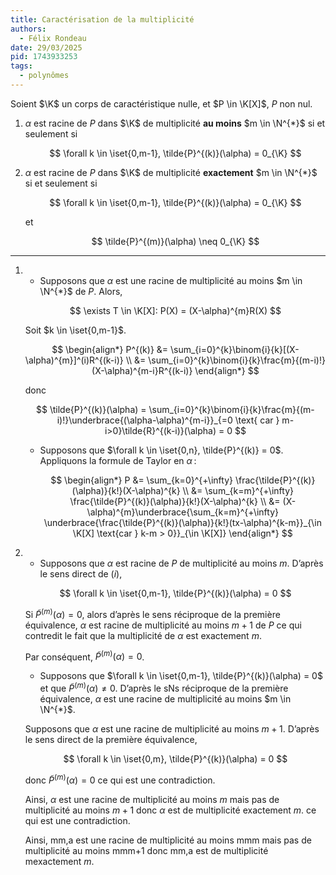 ```yaml
---
title: Caractérisation de la multiplicité
authors:
  - Félix Rondeau
date: 29/03/2025
pid: 1743933253
tags:
  - polynômes
---
```


Soient $\K$ un corps de caractéristique nulle, et $P \in \K[X]$, $P$ non nul.

1. $\alpha$ est racine de $P$ dans $\K$ de multiplicité **au moins** $m \in \N^{*}$ si et seulement si

   $$
       \forall k \in \iset{0,m-1}, \tilde{P}^{(k)}(\alpha) = 0_{\K}
   $$

2. $\alpha$ est racine de $P$ dans $\K$ de multiplicité **exactement** $m \in \N^{*}$ si et seulement si

   $$
       \forall k \in \iset{0,m-1}, \tilde{P}^{(k)}(\alpha) = 0_{\K}
   $$

   et

   $$
       \tilde{P}^{(m)}(\alpha) \neq 0_{\K}
   $$

---

1. - Supposons que $\alpha$ est une racine de multiplicité au moins $m \in \N^{*}$ de $P$. Alors,

   $$
       \exists T \in \K[X]: P(X) = (X-\alpha)^{m}R(X)
   $$

   Soit $k \in \iset{0,m-1}$.

   $$
   \begin{align*}
       P^{(k)} &= \sum_{i=0}^{k}\binom{i}{k}[(X-\alpha)^{m}]^(i)R^{(k-i)} \\
   &= \sum_{i=0}^{k}\binom{i}{k}\frac{m}{(m-i)!}(X-\alpha)^{m-i}R^{(k-i)}
   \end{align*}
   $$

   donc

   $$
       \tilde{P}^{(k)}(\alpha) = \sum_{i=0}^{k}\binom{i}{k}\frac{m}{(m-i)!}\underbrace{(\alpha-\alpha)^{m-i}}_{=0 \text{ car } m-i>0}\tilde{R}^{(k-i)}(\alpha) = 0
   $$

   - Supposons que $\forall k \in \iset{0,n}, \tilde{P}^{(k)} = 0$. Appliquons la formule de Taylor en $\alpha$ :

     $$
         \begin{align*}
             P &= \sum_{k=0}^{+\infty} \frac{\tilde{P}^{(k)}(\alpha)}{k!}(X-\alpha)^{k} \\
     &= \sum_{k=m}^{+\infty} \frac{\tilde{P}^{(k)}(\alpha)}{k!}(X-\alpha)^{k} \\
     &= (X-\alpha)^{m}\underbrace{\sum_{k=m}^{+\infty} \underbrace{\frac{\tilde{P}^{(k)}(\alpha)}{k!}(tx-\alpha)^{k-m}}_{\in \K[X] \text{car } k-m > 0}}_{\in \K[X]}
         \end{align*}
     $$

2. - Supposons que $\alpha$ est racine de $P$ de multiplicité au moins $m$. D’après le sens direct de $(i)$,

   $$
       \forall k \in \iset{0,m-1}, \tilde{P}^{(k)}(\alpha) = 0
   $$

   Si $\tilde{P}^{(m)}(\alpha) = 0$, alors d’après le sens réciproque de la première équivalence, $\alpha$ est racine de multiplicité au moins $m+1$ de $P$ ce qui contredit le fait que la multiplicité de $\alpha$ est exactement $m$.

   Par conséquent, $\tilde{P}^{(m)}(\alpha) = 0$.

   - Supposons que $\forall k \in \iset{0,m-1}, \tilde{P}^{(k)}(\alpha) = 0$ et que $\tilde{P}^{(m)}(\alpha) \neq 0$. D’après le sNs réciproque de la première équivalence, $\alpha$ est une racine de multiplicité au moins $m \in \N^{*}$.

   Supposons que $\alpha$ est une racine de multiplicité au moins $m+1$. D’après le sens direct de la première équivalence,

   $$
       \forall k \in \iset{0,m}, \tilde{P}^{(k)}(\alpha) = 0
   $$

   donc $\tilde{P}^{(m)}(\alpha) = 0$ ce qui est une contradiction.

   Ainsi, $\alpha$ est une racine de multiplicité au moins $m$ mais pas de multiplicité au moins $m+1$ donc $\alpha$ est de multiplicité exactement $m$. ce qui est une contradiction.

   Ainsi, mm,a est une racine de multiplicité au moins mmm mais pas de multiplicité au moins mmm+1 donc mm,a est de multiplicité mexactement $m$.
